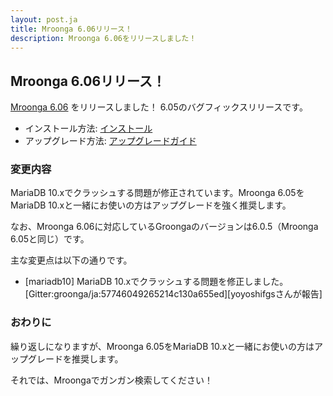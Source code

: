 ```yaml
---
layout: post.ja
title: Mroonga 6.06リリース！
description: Mroonga 6.06をリリースしました！
---
```


## Mroonga 6.06リリース！

[Mroonga 6.06](/ja/docs/news.html#release-6-06) をリリースしました！
6.05のバグフィックスリリースです。

* インストール方法: [インストール](/ja/docs/install.html)
* アップグレード方法: [アップグレードガイド](/ja/docs/upgrade.html)

### 変更内容

MariaDB 10.xでクラッシュする問題が修正されています。Mroonga 6.05をMariaDB 10.xと一緒にお使いの方はアップグレードを強く推奨します。

なお、Mroonga 6.06に対応しているGroongaのバージョンは6.0.5（Mroonga 6.05と同じ）です。

主な変更点は以下の通りです。

* [mariadb10] MariaDB 10.xでクラッシュする問題を修正しました。[Gitter:groonga/ja:57746049265214c130a655ed][yoyoshifgsさんが報告]

### おわりに

繰り返しになりますが、Mroonga 6.05をMariaDB 10.xと一緒にお使いの方はアップグレードを推奨します。

それでは、Mroongaでガンガン検索してください！
